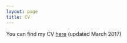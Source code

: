 ```yaml
---
layout: page
title: CV
---
```


You can find my CV [here](https://dl.dropboxusercontent.com/u/3273624/cv.pdf) (updated March 2017)


